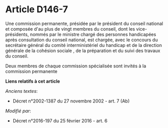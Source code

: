 # Article D146-7

Une commission permanente, présidée par le président du conseil national et composée d'au plus de vingt membres du conseil,
dont les vice-présidents, nommés par le ministre chargé des personnes handicapées après consultation du conseil national, est
chargée, avec le concours du secrétaire général du comité interministériel du handicap et de la      direction générale de la
cohésion sociale , de la préparation et du suivi des travaux du conseil.

Deux membres de chaque commission spécialisée sont invités à la commission permanente

**Liens relatifs à cet article**

_Anciens textes_:

  - Décret n°2002-1387 du 27 novembre 2002 - art. 7 (Ab)

_Modifié par_:

  - Décret n°2016-197 du 25 février 2016 - art. 6
